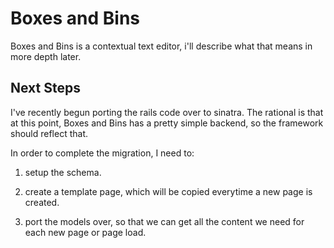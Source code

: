 # Boxes and Bins
Boxes and Bins is a contextual text editor, i'll describe what that means in more depth later.


## Next Steps
I've recently begun porting the rails code over to sinatra. The rational is that at this point, Boxes and Bins has a pretty simple backend, so the framework should reflect that.

In order to complete the migration, I need to:


1. setup the schema.

2. create a template page, which will be copied everytime a new page is created.

3. port the models over, so that we can get all the content we need for each new page or page load.